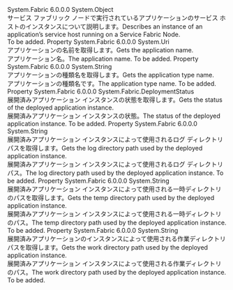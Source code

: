 <Type Name="DeployedApplication" FullName="System.Fabric.Query.DeployedApplication">
  <TypeSignature Language="C#" Value="public sealed class DeployedApplication" />
  <TypeSignature Language="ILAsm" Value=".class public auto ansi sealed beforefieldinit DeployedApplication extends System.Object" />
  <TypeSignature Language="DocId" Value="T:System.Fabric.Query.DeployedApplication" />
  <TypeSignature Language="VB.NET" Value="Public NotInheritable Class DeployedApplication" />
  <TypeSignature Language="F#" Value="type DeployedApplication = class" />
  <AssemblyInfo>
    <AssemblyName>System.Fabric</AssemblyName>
    <AssemblyVersion>6.0.0.0</AssemblyVersion>
  </AssemblyInfo>
  <Base>
    <BaseTypeName>System.Object</BaseTypeName>
  </Base>
  <Interfaces />
  <Docs>
    <summary>
      <para><span data-ttu-id="c2074-101">サービス ファブリック ノードで実行されているアプリケーションのサービス ホストのインスタンスについて説明します。</span><span class="sxs-lookup"><span data-stu-id="c2074-101">Describes an instance of an application’s service host running on a Service Fabric Node.</span></span></para>
    </summary>
    <remarks>To be added.</remarks>
  </Docs>
  <Members>
    <Member MemberName="ApplicationName">
      <MemberSignature Language="C#" Value="public Uri ApplicationName { get; }" />
      <MemberSignature Language="ILAsm" Value=".property instance class System.Uri ApplicationName" />
      <MemberSignature Language="DocId" Value="P:System.Fabric.Query.DeployedApplication.ApplicationName" />
      <MemberSignature Language="VB.NET" Value="Public ReadOnly Property ApplicationName As Uri" />
      <MemberSignature Language="F#" Value="member this.ApplicationName : Uri" Usage="System.Fabric.Query.DeployedApplication.ApplicationName" />
      <MemberType>Property</MemberType>
      <AssemblyInfo>
        <AssemblyName>System.Fabric</AssemblyName>
        <AssemblyVersion>6.0.0.0</AssemblyVersion>
      </AssemblyInfo>
      <ReturnValue>
        <ReturnType>System.Uri</ReturnType>
      </ReturnValue>
      <Docs>
        <summary>
          <para><span data-ttu-id="c2074-102">アプリケーションの名前を取得します。</span><span class="sxs-lookup"><span data-stu-id="c2074-102">Gets the application name.</span></span></para>
        </summary>
        <value>
          <para><span data-ttu-id="c2074-103">アプリケーション名。</span><span class="sxs-lookup"><span data-stu-id="c2074-103">The application name.</span></span></para>
        </value>
        <remarks>To be added.</remarks>
      </Docs>
    </Member>
    <Member MemberName="ApplicationTypeName">
      <MemberSignature Language="C#" Value="public string ApplicationTypeName { get; }" />
      <MemberSignature Language="ILAsm" Value=".property instance string ApplicationTypeName" />
      <MemberSignature Language="DocId" Value="P:System.Fabric.Query.DeployedApplication.ApplicationTypeName" />
      <MemberSignature Language="VB.NET" Value="Public ReadOnly Property ApplicationTypeName As String" />
      <MemberSignature Language="F#" Value="member this.ApplicationTypeName : string" Usage="System.Fabric.Query.DeployedApplication.ApplicationTypeName" />
      <MemberType>Property</MemberType>
      <AssemblyInfo>
        <AssemblyName>System.Fabric</AssemblyName>
        <AssemblyVersion>6.0.0.0</AssemblyVersion>
      </AssemblyInfo>
      <ReturnValue>
        <ReturnType>System.String</ReturnType>
      </ReturnValue>
      <Docs>
        <summary>
          <para><span data-ttu-id="c2074-104">アプリケーションの種類名を取得します。</span><span class="sxs-lookup"><span data-stu-id="c2074-104">Gets the application type name.</span></span></para>
        </summary>
        <value>
          <para><span data-ttu-id="c2074-105">アプリケーションの種類名です。</span><span class="sxs-lookup"><span data-stu-id="c2074-105">The application type name.</span></span></para>
        </value>
        <remarks>To be added.</remarks>
      </Docs>
    </Member>
    <Member MemberName="DeployedApplicationStatus">
      <MemberSignature Language="C#" Value="public System.Fabric.DeploymentStatus DeployedApplicationStatus { get; }" />
      <MemberSignature Language="ILAsm" Value=".property instance valuetype System.Fabric.DeploymentStatus DeployedApplicationStatus" />
      <MemberSignature Language="DocId" Value="P:System.Fabric.Query.DeployedApplication.DeployedApplicationStatus" />
      <MemberSignature Language="VB.NET" Value="Public ReadOnly Property DeployedApplicationStatus As DeploymentStatus" />
      <MemberSignature Language="F#" Value="member this.DeployedApplicationStatus : System.Fabric.DeploymentStatus" Usage="System.Fabric.Query.DeployedApplication.DeployedApplicationStatus" />
      <MemberType>Property</MemberType>
      <AssemblyInfo>
        <AssemblyName>System.Fabric</AssemblyName>
        <AssemblyVersion>6.0.0.0</AssemblyVersion>
      </AssemblyInfo>
      <ReturnValue>
        <ReturnType>System.Fabric.DeploymentStatus</ReturnType>
      </ReturnValue>
      <Docs>
        <summary>
          <para><span data-ttu-id="c2074-106">展開済みアプリケーション インスタンスの状態を取得します。</span><span class="sxs-lookup"><span data-stu-id="c2074-106">Gets the status of the deployed application instance.</span></span></para>
        </summary>
        <value>
          <para><span data-ttu-id="c2074-107">展開済みアプリケーション インスタンスの状態。</span><span class="sxs-lookup"><span data-stu-id="c2074-107">The status of the deployed application instance.</span></span></para>
        </value>
        <remarks>To be added.</remarks>
      </Docs>
    </Member>
    <Member MemberName="LogDirectory">
      <MemberSignature Language="C#" Value="public string LogDirectory { get; }" />
      <MemberSignature Language="ILAsm" Value=".property instance string LogDirectory" />
      <MemberSignature Language="DocId" Value="P:System.Fabric.Query.DeployedApplication.LogDirectory" />
      <MemberSignature Language="VB.NET" Value="Public ReadOnly Property LogDirectory As String" />
      <MemberSignature Language="F#" Value="member this.LogDirectory : string" Usage="System.Fabric.Query.DeployedApplication.LogDirectory" />
      <MemberType>Property</MemberType>
      <AssemblyInfo>
        <AssemblyName>System.Fabric</AssemblyName>
        <AssemblyVersion>6.0.0.0</AssemblyVersion>
      </AssemblyInfo>
      <ReturnValue>
        <ReturnType>System.String</ReturnType>
      </ReturnValue>
      <Docs>
        <summary>
          <para><span data-ttu-id="c2074-108">展開済みアプリケーション インスタンスによって使用されるログ ディレクトリ パスを取得します。</span><span class="sxs-lookup"><span data-stu-id="c2074-108">Gets the log directory path used by the deployed application instance.</span></span></para>
        </summary>
        <value>
          <para><span data-ttu-id="c2074-109">展開済みアプリケーション インスタンスによって使用されるログ ディレクトリ パス。</span><span class="sxs-lookup"><span data-stu-id="c2074-109">The log directory path used by the deployed application instance.</span></span></para>
        </value>
        <remarks>To be added.</remarks>
      </Docs>
    </Member>
    <Member MemberName="TempDirectory">
      <MemberSignature Language="C#" Value="public string TempDirectory { get; }" />
      <MemberSignature Language="ILAsm" Value=".property instance string TempDirectory" />
      <MemberSignature Language="DocId" Value="P:System.Fabric.Query.DeployedApplication.TempDirectory" />
      <MemberSignature Language="VB.NET" Value="Public ReadOnly Property TempDirectory As String" />
      <MemberSignature Language="F#" Value="member this.TempDirectory : string" Usage="System.Fabric.Query.DeployedApplication.TempDirectory" />
      <MemberType>Property</MemberType>
      <AssemblyInfo>
        <AssemblyName>System.Fabric</AssemblyName>
        <AssemblyVersion>6.0.0.0</AssemblyVersion>
      </AssemblyInfo>
      <ReturnValue>
        <ReturnType>System.String</ReturnType>
      </ReturnValue>
      <Docs>
        <summary>
          <para><span data-ttu-id="c2074-110">展開済みアプリケーション インスタンスによって使用される一時ディレクトリのパスを取得します。</span><span class="sxs-lookup"><span data-stu-id="c2074-110">Gets the temp directory path used by the deployed application instance.</span></span></para>
        </summary>
        <value>
          <para><span data-ttu-id="c2074-111">展開済みアプリケーション インスタンスによって使用される一時ディレクトリのパス。</span><span class="sxs-lookup"><span data-stu-id="c2074-111">The temp directory path used by the deployed application instance.</span></span></para>
        </value>
        <remarks>To be added.</remarks>
      </Docs>
    </Member>
    <Member MemberName="WorkDirectory">
      <MemberSignature Language="C#" Value="public string WorkDirectory { get; }" />
      <MemberSignature Language="ILAsm" Value=".property instance string WorkDirectory" />
      <MemberSignature Language="DocId" Value="P:System.Fabric.Query.DeployedApplication.WorkDirectory" />
      <MemberSignature Language="VB.NET" Value="Public ReadOnly Property WorkDirectory As String" />
      <MemberSignature Language="F#" Value="member this.WorkDirectory : string" Usage="System.Fabric.Query.DeployedApplication.WorkDirectory" />
      <MemberType>Property</MemberType>
      <AssemblyInfo>
        <AssemblyName>System.Fabric</AssemblyName>
        <AssemblyVersion>6.0.0.0</AssemblyVersion>
      </AssemblyInfo>
      <ReturnValue>
        <ReturnType>System.String</ReturnType>
      </ReturnValue>
      <Docs>
        <summary>
          <para><span data-ttu-id="c2074-112">展開済みアプリケーションのインスタンスによって使用される作業ディレクトリ パスを取得します。</span><span class="sxs-lookup"><span data-stu-id="c2074-112">Gets the work directory path used by the deployed application instance.</span></span></para>
        </summary>
        <value>
          <para><span data-ttu-id="c2074-113">展開済みアプリケーション インスタンスによって使用される作業ディレクトリのパス。</span><span class="sxs-lookup"><span data-stu-id="c2074-113">The work directory path used by the deployed application instance.</span></span></para>
        </value>
        <remarks>To be added.</remarks>
      </Docs>
    </Member>
  </Members>
</Type>